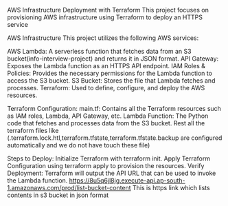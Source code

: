 AWS Infrastructure Deployment with Terraform
This project focuses on provisioning AWS infrastructure using Terraform to deploy an HTTPS service

AWS Infrastructure
This project utilizes the following AWS services:

AWS Lambda: A serverless function that fetches data from an S3 bucket(info-interview-project) and returns it in JSON format.
API Gateway: Exposes the Lambda function as an HTTPS API endpoint.
IAM Roles & Policies: Provides the necessary permissions for the Lambda function to access the S3 bucket.
S3 Bucket: Stores the file that Lambda fetches and processes.
Terraform: Used to define, configure, and deploy the AWS resources.

Terraform Configuration:
main.tf: Contains all the Terraform resources such as IAM roles, Lambda, API Gateway, etc.
Lambda Function: The Python code that fetches and processes data from the S3 bucket.
Rest all the terraform files like (.terraform.lock.htl,terraform.tfstate,terraform.tfstate.backup are configured
automatically and we do not have touch these file)

Steps to Deploy:
Initialize Terraform with terraform init.
Apply Terraform Configuration using terraform apply to provision the resources.
Verify Deployment: Terraform will output the API URL that can be used to invoke the Lambda function.
https://8u5q6jl8jg.execute-api.ap-south-1.amazonaws.com/prod/list-bucket-content
This is https link which lists contents in s3 bucket in json format
